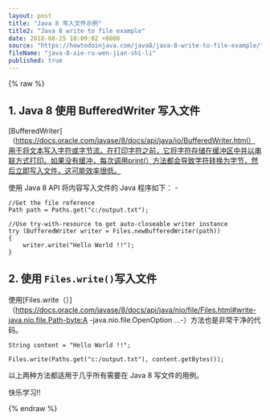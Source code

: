 ```yaml
---
layout: post
title: "Java 8 写入文件示例"
title2: "Java 8 write to file example"
date: 2018-08-25 10:09:02 +0800
source: "https://howtodoinjava.com/java8/java-8-write-to-file-example/"
fileName: "java-8-xie-ru-wen-jian-shi-li"
published: true
---
```


{% raw %}

## 1. Java 8 使用 BufferedWriter 写入文件

[BufferedWriter]（https://docs.oracle.com/javase/8/docs/api/java/io/BufferedWriter.html）用于将文本写入字符或字节流。在打印字符之前，它将字符存储在缓冲区中并以串联方式打印。如果没有缓冲，每次调用print(）方法都会导致字符转换为字节，然后立即写入文件，这可能效率很低。

使用 Java 8 API 将内容写入文件的 Java 程序如下： - 

    //Get the file reference
    Path path = Paths.get("c:/output.txt");

    //Use try-with-resource to get auto-closeable writer instance
    try (BufferedWriter writer = Files.newBufferedWriter(path))
    {
        writer.write("Hello World !!");
    }

## 2. 使用 `Files.write()`写入文件

使用[Files.write（）]（https://docs.oracle.com/javase/8/docs/api/java/nio/file/Files.html#write-java.nio.file.Path-byte:A -java.nio.file.OpenOption ...-）方法也是非常干净的代码。

    String content = "Hello World !!";

    Files.write(Paths.get("c:/output.txt"), content.getBytes());

以上两种方法都适用于几乎所有需要在 Java 8 写文件的用例。

快乐学习!!

{% endraw %}